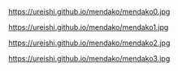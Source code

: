 https://ureishi.github.io/mendako/mendako0.jpg

https://ureishi.github.io/mendako/mendako1.jpg

https://ureishi.github.io/mendako/mendako2.jpg

https://ureishi.github.io/mendako/mendako3.jpg
